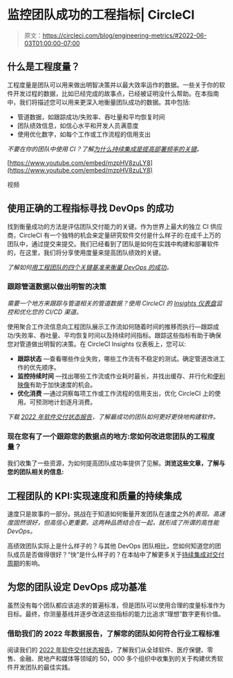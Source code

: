 # 监控团队成功的工程指标| CircleCI

> 原文：<https://circleci.com/blog/engineering-metrics/#2022-06-03T01:00:00-07:00>

## 什么是工程度量？

工程度量是团队可以用来做出明智决策并以最大效率运作的数据。一些关于你的软件开发过程的数据，比如已经完成的故事点，已经被证明没什么帮助。在本指南中，我们将描述您可以用来更深入地衡量团队成功的数据。其中包括:

*   管道数据，如跟踪成功/失败率、吞吐量和平均恢复时间
*   团队绩效信息，如信心水平和开发人员满意度
*   使用优化数字，如每个工作或工作流程的信用支出

*不要在你的团队中使用 CI？了解[为什么持续集成是提高部署频率的关键](https://circleci.com/blog/why-continuous-integration-is-key-to-stepping-up-deployment-frequency/)。*

[https://www.youtube.com/embed/mzpHV8zuLY8](https://www.youtube.com/embed/mzpHV8zuLY8)

视频

## 使用正确的工程指标寻找 DevOps 的成功

找到衡量成功的方法是评估团队交付能力的关键。作为世界上最大的独立 CI 供应商，CircleCI 有一个独特的机会来定量研究软件交付是什么样子的:在成千上万的团队中，通过提交来提交。我们已经看到了团队是如何在实践中构建和部署软件的，在这里，我们将分享使用度量来提高团队绩效的关键。

*了解如何[用工程团队的四个关键基准来衡量 DevOps 的成功](https://circleci.com/blog/how-to-measure-devops-success-4-key-metrics/)。*

### 跟踪管道数据以做出明智的决策

*需要一个地方来跟踪与管道相关的管道数据？使用 CircleCI 的 [Insights 仪表盘](https://circleci.com/blog/monitor-and-optimize-your-ci-cd-pipeline-with-insights-from-circleci/)监控和优化您的 CI/CD 渠道。*

使用聚合工作流信息向工程团队展示工作流如何随着时间的推移而执行—跟踪成功/失败率、吞吐量、平均恢复时间以及持续时间指标。跟踪这些指标有助于确保您对管道做出明智的决策。在 CircleCI Insights 仪表板上，您可以:

*   **跟踪状态** —查看哪些作业失败，哪些工作流有不稳定的测试。确定管道改进工作的优先顺序。
*   **监控持续时间** —找出哪些工作流或作业耗时最长，并找出缓存、并行化和[便利映像](https://circleci.com/blog/announcing-our-next-generation-convenience-images-smaller-faster-more-deterministic/)有助于加快速度的机会。
*   **优化消费** —通过洞察每项工作或工作流程的信用支出，优化 CircleCI 上的使用。可预测地计划逐月消费。

*下载 [2022 年软件交付状态报告](https://circleci.com/resources/2022-state-of-software-delivery/)，了解最成功的团队如何更好更快地构建软件。*

### 现在您有了一个跟踪您的数据点的地方:您如何改进您团队的工程度量？

我们收集了一些资源，为如何提高团队成功率提供了见解。**浏览这些文章，了解与您的团队相关的信息:**

## 工程团队的 KPI:实现速度和质量的持续集成

速度只是故事的一部分。挑战在于知道如何衡量开发团队在速度之外的*表现。高速度固然很好，但高信心更重要。这两种品质结合在一起，就形成了所谓的高性能 DevOps。*

高绩效团队实际上是什么样子的？与其他 DevOps 团队相比，您如何知道您的团队成员是否做得很好？“快”是什么样子的？在本帖中了解更多关于[持续集成对交付周期](https://circleci.com/blog/continuous-integrations-impact-on-lead-time/)的影响。

## 为您的团队设定 DevOps 成功基准

虽然没有每个团队都应该追求的普遍标准，但是团队可以使用合理的度量标准作为目标。最终，你测量基线并逐步改进这些指标的能力比追求“理想”数字更有价值。

### 借助我们的 2022 年数据报告，了解您的团队如何符合行业工程标准

阅读我们的 [2022 年软件交付状态报告](https://circleci.com/resources/2022-state-of-software-delivery/)，了解我们从全球软件、医疗保健、零售、金融、房地产和媒体等领域的 50，000 多个组织中收集到的关于构建优秀软件开发团队的最佳实践。